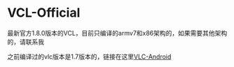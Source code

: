 # VCL-Official
最新官方1.8.0版本的VCL，目前只编译的armv7和x86架构的，如果需要其他架构的，请联系我

之前编译过的vlc版本是1.7版本的，链接在这里[VLC-Android](https://github.com/hanhailong/VCL-Android)
